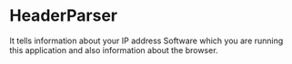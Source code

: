 # HeaderParser
It tells information about your IP address Software which you are running this application and also information about the browser.
